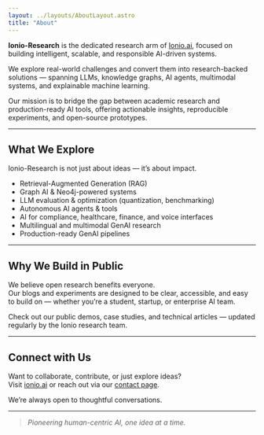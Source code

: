 ```yaml
---
layout: ../layouts/AboutLayout.astro
title: "About"
---
```


**Ionio-Research** is the dedicated research arm of [Ionio.ai](https://www.ionio.ai), focused on building intelligent, scalable, and responsible AI-driven systems.

We explore real-world challenges and convert them into research-backed solutions — spanning LLMs, knowledge graphs, AI agents, multimodal systems, and explainable machine learning.

<!-- ![Ionio Research](public/astropaper-og.jpg) -->

Our mission is to bridge the gap between academic research and production-ready AI tools, offering actionable insights, reproducible experiments, and open-source prototypes.

---

## What We Explore

Ionio-Research is not just about ideas — it’s about impact.

- Retrieval-Augmented Generation (RAG)
- Graph AI & Neo4j-powered systems
- LLM evaluation & optimization (quantization, benchmarking)
- Autonomous AI agents & tools
- AI for compliance, healthcare, finance, and voice interfaces
- Multilingual and multimodal GenAI research
- Production-ready GenAI pipelines

---

## Why We Build in Public

We believe open research benefits everyone.  
Our blogs and experiments are designed to be clear, accessible, and easy to build on — whether you’re a student, startup, or enterprise AI team.

Check out our public demos, case studies, and technical articles — updated regularly by the Ionio research team.

---

## Connect with Us

Want to collaborate, contribute, or just explore ideas?  
Visit [ionio.ai](https://www.ionio.ai) or reach out via our [contact page](https://www.ionio.ai/contact).

We’re always open to thoughtful conversations.

---

> _Pioneering human-centric AI, one idea at a time._

